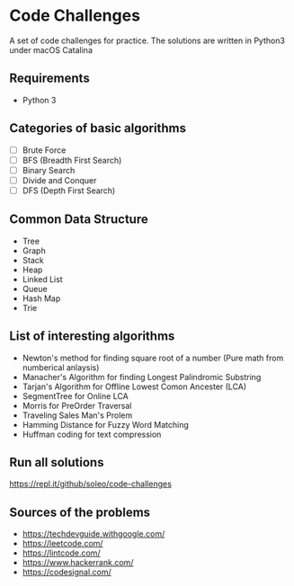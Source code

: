 # Code Challenges

A set of code challenges for practice. The solutions are written
in Python3 under macOS Catalina

## Requirements

- Python 3

## Categories of basic algorithms

- [ ] Brute Force
- [ ] BFS (Breadth First Search)
- [ ] Binary Search
- [ ] Divide and Conquer
- [ ] DFS (Depth First Search)

## Common Data Structure

- Tree
- Graph
- Stack
- Heap
- Linked List
- Queue
- Hash Map
- Trie

## List of interesting algorithms

- Newton's method for finding square root of a number (Pure math from numberical anlaysis)
- Manacher's Algorithm for finding Longest Palindromic Substring
- Tarjan's Algorithm for Offline Lowest Comon Ancester (LCA)
- SegmentTree for Online LCA
- Morris for PreOrder Traversal
- Traveling Sales Man's Prolem
- Hamming Distance for Fuzzy Word Matching
- Huffman coding for text compression

## Run all solutions

<https://repl.it/github/soleo/code-challenges>

## Sources of the problems

- <https://techdevguide.withgoogle.com/>
- <https://leetcode.com/>
- <https://lintcode.com/>
- <https://www.hackerrank.com/>
- <https://codesignal.com/>
